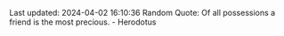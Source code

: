 Last updated: 2024-04-02 16:10:36
Random Quote: Of all possessions a friend is the most precious. - Herodotus